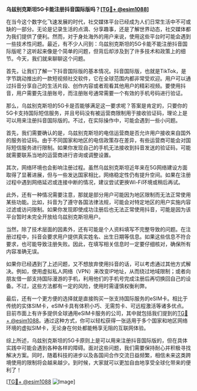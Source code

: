 **乌兹别克斯坦5G卡能注册抖音国际版吗？[[TG💪+ @esim1088](https://t.me/s/esim1088)]**

在当今这个数字化飞速发展的时代，社交媒体平台已经成为人们日常生活中不可或缺的一部分。无论是记录生活的点滴、分享趣事，还是了解世界动态，社交媒体都为我们提供了便利。然而，对于身处海外的用户来说，使用这些平台时可能会遇到一些技术性问题。最近，有不少人问到：乌兹别克斯坦的5G卡能不能注册抖音国际版呢？这听起来像是个简单的问题，但背后却涉及到了许多技术和政策上的细节。今天，我们就来聊聊这个问题。

首先，让我们了解一下抖音国际版的基本情况。抖音国际版，也就是TikTok，是字节跳动推出的一款短视频社交软件，它在全球范围内都非常受欢迎。用户可以通过抖音分享自己的生活片段、创作内容或者观看其他用户的精彩视频。要使用抖音，用户需要先注册账号，而注册账号通常需要一个有效的手机号码进行验证。

那么，乌兹别克斯坦的5G卡是否能够满足这一要求呢？答案是肯定的，只要你的5G卡支持国际短信服务，并且号码没有被运营商限制用于接收验证码，理论上是可以用来注册抖音国际版的。不过，在实际操作中，可能会遇到一些小问题。

首先，我们需要确认的是，乌兹别克斯坦的电信运营商是否允许用户接收来自国外的服务验证码。由于不同国家和地区的电信政策存在差异，有些运营商可能会对国际短信服务进行限制。如果你发现自己的手机无法接收到抖音发送的验证码，可能就需要联系当地的运营商进行咨询或调整设置。

其次，网络环境也会影响注册过程。虽然乌兹别克斯坦近年来在5G网络建设方面取得了显著进展，但与一些发达国家相比，网络稳定性仍有提升空间。如果在注册过程中遇到网络延迟或连接中断的情况，建议尝试更换Wi-Fi环境或稍后再试。

此外，还有一种情况需要注意，那就是部分用户可能因为地区限制而无法正常使用某些功能。比如，抖音为了遵守各国法律法规，可能会对特定地区的用户实施内容过滤或访问限制。如果你发现即使成功注册后也无法正常使用抖音，可能是因为该平台暂时未完全开放给乌兹别克斯坦用户。

当然，除了技术层面的因素外，还有可能是个人资料填写不完整导致的问题。在注册过程中，抖音会要求用户提供真实姓名、出生日期等信息。如果这些信息不符合要求，也可能导致注册失败。因此，在填写相关信息时一定要仔细核对，确保所有内容准确无误。

如果你已经遇到了上述问题，又不想放弃使用抖音的话，可以考虑通过其他方式解决。例如，使用虚拟私人网络（VPN）来改变IP地址，从而绕过地域限制；或者向朋友借一部支持国际漫游的手机，利用他们的手机号完成注册后再切换回自己的设备。不过，这些方法都有一定的风险，使用时需谨慎权衡利弊。

最后，还有一个更方便的选择就是直接购买一张支持国际服务的eSIM卡。相比于传统的实体SIM卡，eSIM卡具有体积小巧、无需剪卡、可远程激活等诸多优点。目前市面上有许多提供全球通用eSIM卡服务的公司，其中就包括我们提到的[TG💪+ @esim1088](https://t.me/s/esim1088)。通过这种方式，你可以轻松获得一张适用于多个国家和地区网络环境的虚拟SIM卡，无论身在何处都能畅享无阻的互联网体验。

综上所述，乌兹别克斯坦的5G卡原则上是可以用来注册抖音国际版的，但在具体实践中可能会遇到各种各样的障碍。面对这些问题，我们需要保持耐心并积极寻找解决方案。同时，随着科技的进步以及各国间合作交流日益频繁，相信未来这类跨境使用的限制将会越来越少。到时候，大家就可以更加自由地享受全球化带来的便利了！

[[TG💪+ @esim1088](https://t.me/s/esim1088) ![Image](https://i.postimg.cc/4NQfJmqS/Snipaste-2025-05-13-00-14-12.png)]